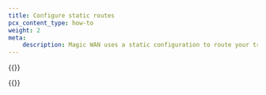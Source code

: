 ```yaml
---
title: Configure static routes
pcx_content_type: how-to
weight: 2
meta:
    description: Magic WAN uses a static configuration to route your traffic through Anycast tunnels from Cloudflare’s global network to your locations.
---
```



{{<render file="_static-routes1.md" productFolder="magic-transit" withParameters="Magic WAN;;/magic-wan/reference/tunnels-and-encapsulation/;;/magic-wan/reference/traffic-steering/;;">}}

{{<render file="_static-routes3.md" productFolder="magic-transit" withParameters="**Magic WAN** > **Manage Magic WAN configuration** > **Configure**;;/magic-wan/get-started/configure-tunnels/">}}